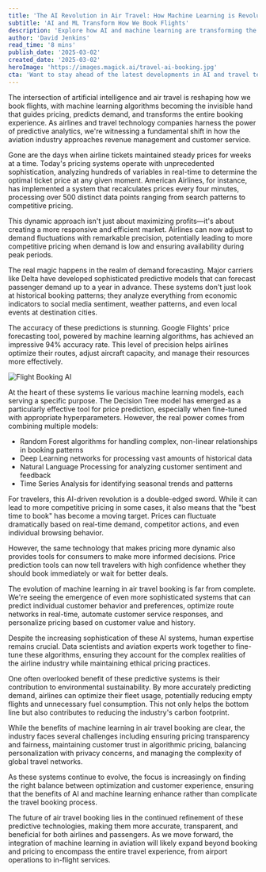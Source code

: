 ```yaml
---
title: 'The AI Revolution in Air Travel: How Machine Learning is Revolutionizing Flight Booking Predictions'
subtitle: 'AI and ML Transform How We Book Flights'
description: 'Explore how AI and machine learning are transforming the airline industry through sophisticated pricing algorithms and demand forecasting. Learn how major carriers are using predictive analytics to optimize routes, adjust capacity, and improve the overall booking experience for travelers.'
author: 'David Jenkins'
read_time: '8 mins'
publish_date: '2025-03-02'
created_date: '2025-03-02'
heroImage: 'https://images.magick.ai/travel-ai-booking.jpg'
cta: 'Want to stay ahead of the latest developments in AI and travel technology? Follow MagickAI on LinkedIn for exclusive insights and updates on how artificial intelligence is shaping the future of air travel.'
---
```


The intersection of artificial intelligence and air travel is reshaping how we book flights, with machine learning algorithms becoming the invisible hand that guides pricing, predicts demand, and transforms the entire booking experience. As airlines and travel technology companies harness the power of predictive analytics, we're witnessing a fundamental shift in how the aviation industry approaches revenue management and customer service.

Gone are the days when airline tickets maintained steady prices for weeks at a time. Today's pricing systems operate with unprecedented sophistication, analyzing hundreds of variables in real-time to determine the optimal ticket price at any given moment. American Airlines, for instance, has implemented a system that recalculates prices every four minutes, processing over 500 distinct data points ranging from search patterns to competitive pricing.

This dynamic approach isn't just about maximizing profits—it's about creating a more responsive and efficient market. Airlines can now adjust to demand fluctuations with remarkable precision, potentially leading to more competitive pricing when demand is low and ensuring availability during peak periods.

The real magic happens in the realm of demand forecasting. Major carriers like Delta have developed sophisticated predictive models that can forecast passenger demand up to a year in advance. These systems don't just look at historical booking patterns; they analyze everything from economic indicators to social media sentiment, weather patterns, and even local events at destination cities.

The accuracy of these predictions is stunning. Google Flights' price forecasting tool, powered by machine learning algorithms, has achieved an impressive 94% accuracy rate. This level of precision helps airlines optimize their routes, adjust aircraft capacity, and manage their resources more effectively.

![Flight Booking AI](https://i.magick.ai/PIXE/1738406182100_magick_img.webp)

At the heart of these systems lie various machine learning models, each serving a specific purpose. The Decision Tree model has emerged as a particularly effective tool for price prediction, especially when fine-tuned with appropriate hyperparameters. However, the real power comes from combining multiple models:

- Random Forest algorithms for handling complex, non-linear relationships in booking patterns
- Deep Learning networks for processing vast amounts of historical data
- Natural Language Processing for analyzing customer sentiment and feedback
- Time Series Analysis for identifying seasonal trends and patterns

For travelers, this AI-driven revolution is a double-edged sword. While it can lead to more competitive pricing in some cases, it also means that the "best time to book" has become a moving target. Prices can fluctuate dramatically based on real-time demand, competitor actions, and even individual browsing behavior.

However, the same technology that makes pricing more dynamic also provides tools for consumers to make more informed decisions. Price prediction tools can now tell travelers with high confidence whether they should book immediately or wait for better deals.

The evolution of machine learning in air travel booking is far from complete. We're seeing the emergence of even more sophisticated systems that can predict individual customer behavior and preferences, optimize route networks in real-time, automate customer service responses, and personalize pricing based on customer value and history.

Despite the increasing sophistication of these AI systems, human expertise remains crucial. Data scientists and aviation experts work together to fine-tune these algorithms, ensuring they account for the complex realities of the airline industry while maintaining ethical pricing practices.

One often overlooked benefit of these predictive systems is their contribution to environmental sustainability. By more accurately predicting demand, airlines can optimize their fleet usage, potentially reducing empty flights and unnecessary fuel consumption. This not only helps the bottom line but also contributes to reducing the industry's carbon footprint.

While the benefits of machine learning in air travel booking are clear, the industry faces several challenges including ensuring pricing transparency and fairness, maintaining customer trust in algorithmic pricing, balancing personalization with privacy concerns, and managing the complexity of global travel networks.

As these systems continue to evolve, the focus is increasingly on finding the right balance between optimization and customer experience, ensuring that the benefits of AI and machine learning enhance rather than complicate the travel booking process.

The future of air travel booking lies in the continued refinement of these predictive technologies, making them more accurate, transparent, and beneficial for both airlines and passengers. As we move forward, the integration of machine learning in aviation will likely expand beyond booking and pricing to encompass the entire travel experience, from airport operations to in-flight services.